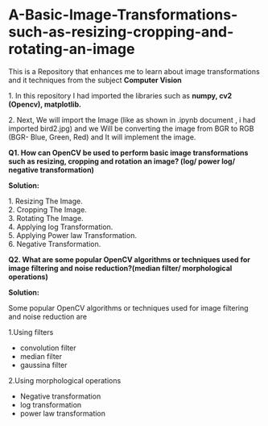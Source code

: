 # A-Basic-Image-Transformations-such-as-resizing-cropping-and-rotating-an-image
<p> This is a Repository that enhances me to learn about image transformations and it techniques from the subject <b>Computer Vision</b> </p>
<p> 1. In this repository I had imported the libraries such as <b>numpy, cv2 (Opencv), matplotlib.</b></p>
<p> 2. Next, We will import the Image (like as shown in .ipynb document , i had imported bird2.jpg) and we Will be converting the image from BGR to RGB (BGR- Blue, Green, Red) and It will implement the image.</p> 
<p> <b>Q1. How can OpenCV be used to perform basic image transformations such as resizing, cropping and rotation an image? (log/ power log/ negative transformation)</b></p>
<p><b> Solution:</b></p>
<p> 1. Resizing The Image.
<br>
    2. Cropping The Image.
</br>
    3. Rotating The Image.
<br>
    4. Applying log Transformation.
</br>    
    5. Applying Power law Transformation.
<br>
    6. Negative Transformation.
</br></p>
<p><b>Q2. What are some popular OpenCV algorithms or techniques used for image filtering and noise reduction?(median filter/ morphological operations)</b></p>
<p><b>Solution:</b></p>
<p>Some popular OpenCV algorithms or techniques used for image filtering and noise reduction are</p>

<p>1.Using filters</p>
<ul>
    <li>convolution filter</li>
    <li>median filter</li>
    <li>gaussina filter</li>
</ul>
<p>2.Using morphological operations</p>
<ul>
    <li>Negative transformation</li>
    <li>log transformation</li>
    <li>power law transformation</li>
</ul>
